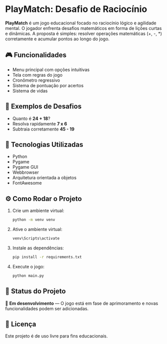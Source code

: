 # PlayMatch: Desafio de Raciocínio

**PlayMatch** é um jogo educacional focado no raciocínio lógico e agilidade mental. O jogador enfrenta desafios matemáticos em forma de lições curtas e dinâmicas. A proposta é simples: resolver operações matemáticas (+, -, *) corretamente e acumular pontos ao longo do jogo.

## 🎮 Funcionalidades

- Menu principal com opções intuitivas  
- Tela com regras do jogo  
- Cronômetro regressivo 
- Sistema de pontuação por acertos
- Sistema de vidas 

## 🧠 Exemplos de Desafios

- Quanto é **24 + 18**?  
- Resolva rapidamente **7 x 6**  
- Subtraia corretamente **45 - 19**  

## 🚀 Tecnologias Utilizadas

- Python  
- Pygame  
- Pygame GUI 
- Webbrowser
- Arquitetura orientada a objetos
- FontAwesome  

## ⚙️ Como Rodar o Projeto

1. Crie um ambiente virtual:

   ```bash
   python -m venv venv
   ```

2. Ative o ambiente virtual:

   ```bash
   venv\Scripts\activate 
   ```

3. Instale as dependências:

   ```bash
   pip install -r requirements.txt
   ```

4. Execute o jogo:

   ```bash
   python main.py
   ```

## 📌 Status do Projeto

🚧 **Em desenvolvimento** — O jogo está em fase de aprimoramento e novas funcionalidades podem ser adicionadas.

## 📄 Licença

Este projeto é de uso livre para fins educacionais.
